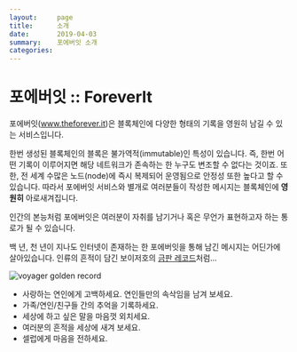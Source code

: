 ```yaml
---
layout:     page
title:      소개
date:       2019-04-03
summary:    포에버잇 소개
categories:
---
```

# 포에버잇 :: ForeverIt

포에버잇\(<a href="https://www.theforever.it" target="_blank">www.theforever.it</a>\)은 블록체인에 다양한 형태의 기록을 영원히 남길 수 있는 서비스입니다.

한번 생성된 블록체인의 블록은 불가역적(immutable)인 특성이 있습니다. 즉, 한번 어떤 기록이 이루어지면 해당 네트워크가 존속하는 한 누구도 변조할 수 없다는 것이죠. 또한, 전 세계 수많은 노드(node)에 즉시 복제되어 운영됨으로 안정성 또한 높다고 할 수 있습니다. 따라서 포에버잇 서비스와 별개로 여러분들이 작성한 메시지는 블록체인에  <b>영원히</b> 아로새겨집니다.

인간의 본능처럼 포에버잇은 여러분이 자취를 남기거나 혹은 무언가 표현하고자 하는 통로가 될 수 있습니다.

백 년, 천 년이 지나도 인터넷이 존재하는 한 포에버잇을 통해 남긴 메시지는 어딘가에 살아있습니다. 인류의 흔적이 담긴 보이저호의 <a href="https://ko.wikipedia.org/wiki/%EB%B3%B4%EC%9D%B4%EC%A0%80_%EA%B8%88%EC%A0%9C_%EC%9D%8C%EB%B0%98" target="_blank">금판 레코드</a>처럼...

![voyager golden record](https://blobscdn.gitbook.com/v0/b/gitbook-28427.appspot.com/o/assets%2F-LbOM2vFK1LFnS7KDu5H%2F-LbYGJgZFKxa73akN1uh%2F-LbYGRu94ixamo6bV-Np%2Fgolden_record.jpg?alt=media&token=a036b60c-ddbc-409c-a982-b6d9078ec274)

* 사랑하는 연인에게 고백하세요. 연인들만의 속삭임을 남겨 보세요.
* 가족/연인/친구들 간의 추억을 기록하세요.
* 세상에 하고 싶은 말을 마음껏 외치세요.
* 여러분의 흔적을 세상에 새겨 보세요.
* 셀럽에게 마음을 전하세요.
